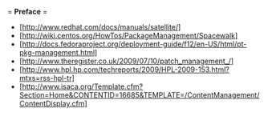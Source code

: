 = __Preface__ =

 * [http://www.redhat.com/docs/manuals/satellite/]
 * [http://wiki.centos.org/HowTos/PackageManagement/Spacewalk]
 * [http://docs.fedoraproject.org/deployment-guide/f12/en-US/html/pt-pkg-management.html]
 * [http://www.theregister.co.uk/2009/07/10/patch_management_/]
 * [http://www.hpl.hp.com/techreports/2009/HPL-2009-153.html?mtxs=rss-hpl-tr]
 * [http://www.isaca.org/Template.cfm?Section=Home&CONTENTID=16685&TEMPLATE=/ContentManagement/ContentDisplay.cfm]